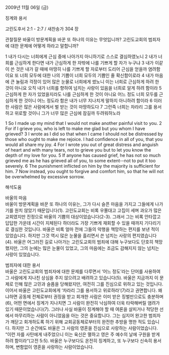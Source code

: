 2009년 11월 06일 (금)

징계와 용서



고린도후서 2:1 - 2:7 / 새찬송가 304 장


관찰질문
바울이 방문계획을 바꾼 또 하나의 이유는 무엇입니까?
고린도교회의 범죄자에 대한 문제에 어떻게 하라고 말합니까?

1 내가 다시는 너희에게 근심 중에 나아가지 아니하기로 스스로 결심하였노니 2 내가 너희를 근심하게 한다면 내가 근심하게 한 자밖에 나를 기쁘게 할 자가 누구냐 3 내가 이같이 쓴 것은 내가 갈 때에 마땅히 나를 기쁘게 할 자로부터 도리어 근심을 얻을까 염려함이요 또 너희 모두에 대한 나의 기쁨이 너희 모두의 기쁨인 줄 확신함이로라 4 내가 마음에 큰 눌림과 걱정이 있어 많은 눈물로 너희에게 썼노니 이는 너희로 근심하게 하려 한 것이 아니요 오직 내가 너희를 향하여 넘치는 사랑이 있음을 너희로 알게 하려 함이라 5 근심하게 한 자가 있었을지라도 나를 근심하게 한 것이 아니요 어느 정도 너희 모두를 근심하게 한 것이니 어느 정도라 함은 내가 너무 지나치게 말하지 아니하려 함이라 6 이러한 사람은 많은 사람에게서 벌 받는 것이 마땅하도다 7 그런즉 너희는 차라리 그를 용서하고 위로할 것이니 그가 너무 많은 근심에 잠길까 두려워하노라 

1 So I made up my mind that I would not make another painful visit to you. 2 For if I grieve you, who is left to make me glad but you whom I have grieved? 3 I wrote as I did so that when I came I should not be distressed by those who ought to make me rejoice. I had confidence in all of you, that you would all share my joy. 4 For I wrote you out of great distress and anguish of heart and with many tears, not to grieve you but to let you know the depth of my love for you. 5 If anyone has caused grief, he has not so much grieved me as he has grieved all of you, to some extent--not to put it too severely. 6 The punishment inflicted on him by the majority is sufficient for him. 
7 Now instead, you ought to forgive and comfort him, so that he will not be overwhelmed by excessive sorrow.

해석도움





바울의 마음  
바울이 방문계획을 바꾼 또 하나의 이유는, 그가 다시 슬픈 마음을 가지고 그들에게 나가기를 원치 않았기 때문입니다(1). 고린도교회는 비록 우쭐대고 고집이 세며 과오가 많은 교회였지만 진정으로 바울의 기쁨의 대상이었습니다(2-3). 그래서 그는 비록 안타깝고 답답한 가운데 시간이 지체된다 하더라도 가장 기쁘게 재회할 수 있을 때까지 기다리기로 결심한 것입니다. 바울은 비록 얼마 전에 그들의 악행을 책망하는 편지를 보낸 적이 있었습니다. 하지만 그것 역시 많은 눈물을 흘리면서 쓴 넘치는 사랑의 편지였습니다(4). 바울은 어그러진 길로 나아가는 고린도교회의 범죄에 대해 누구보다도 단호히 책망했지만, 그의 눈에는 많은 눈물이 있었고, 그의 마음에는 조금도 감해지지 않는 넘치는 사랑이 있었습니다.       

범죄자에 대한 용서  
바울은 고린도교회의 범죄자에 대한 문제를 다루면서 ‘어느 정도’라는 단어를 사용하여 그 사람에게 지나친 상심을 주지 않으려고 배려하고 있습니다(5). 바울은 지금까지 이 문제로 인해 많은 고민과 슬픔을 당해왔지만, 여전히 그를 진심으로 위하고 있는 것입니다. 이어서 바울은 고린도교회에게 ‘차라리 그를 용서하고 위로하라’(7)라고 권면합니다. 왜냐하면 공동체 전체로부터 권징을 받고 회개한 사람은 이미 받은 징벌만으로도 충분하며(6), 어떤 면에서 징계가 지나치면 그 사람이 완전히 낙심하여 더욱 타락해버릴 염려가 있기 때문이었습니다(7). 그러나 사실 바울이 징계해야 할 때 여론을 살피거나 적당한 선에서 마무리하는 사람이 아니었음을 아는 것은 중요합니다. 그는 심지어 완고한 범죄자가 깨닫고 회개하도록 하기 위해 교회공동체로부터의 완전한 추방을 명한 적도 있습니다. 하지만 그 순간에도 바울은 그 사람의 영혼을 진심으로 사랑하는 사람이었습니다. “이런 자를 사탄에게 내주었으니 이는 육신은 멸하고 영은 주 예수의 날에 구원을 받게 하려 함이라“(고전 5:5). 바울은 누구보다도 온전히 징계하고, 또 누구보다 신속히 용서하며, 변함없이 영혼을 사랑하는 사람이었습니다.